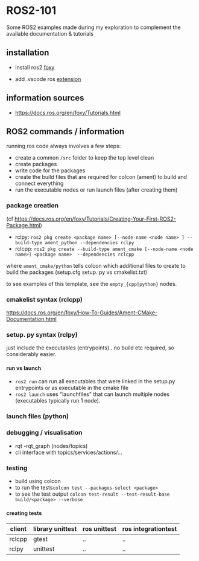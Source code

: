 # ROS2-101
Some ROS2 examples made during my exploration to complement the available documentation &amp; tutorials

## installation
- install ros2 [foxy](https://docs.ros.org/en/foxy/Installation.html)

- add .vscode ros [extension](https://marketplace.visualstudio.com/items?itemName=ms-iot.vscode-ros)

## information sources
- https://docs.ros.org/en/foxy/Tutorials.html



## ROS2 commands / information

running ros code always involves a few steps:
- create a common `/src` folder to keep the top level clean
- create packages
- write code for the packages
- create the build files that are required for colcon (ament) to build and connect everything
- run the executable nodes or run launch files (after creating them)



### package creation
 (cf https://docs.ros.org/en/foxy/Tutorials/Creating-Your-First-ROS2-Package.html)
- rclpy: `ros2 pkg create <package name> [--node-name <node name> ] --build-type ament_python --dependencies rclpy`
- rclcpp: `ros2 pkg create --build-type ament_cmake [--node-name <node name>] <package name>  --dependencies rclcpp`

where `ament_cmake/python` tells colcon which additional files to create to build the packages (setup.cfg setup. py vs cmakelist.txt)

to see examples of this template, see the `empty_{cpp|python}` nodes.
### cmakelist syntax (rclcpp)
https://docs.ros.org/en/foxy/How-To-Guides/Ament-CMake-Documentation.html 
### setup. py syntax (rclpy)
just include the executables (entrypoints).. no build etc required, so considerably easier.


#### run vs launch
- `ros2 run` can run all executables that were linked in the setup.py entrypoints or as executable in the cmake file
- `ros2 launch` uses "launchfiles" that can launch multiple nodes (executables typically run 1 node). 

### launch files (python)

### debugging / visualisation
- rqt 
-rqt_graph (nodes/topics)
- cli interface with topics/services/actions/...

### testing
- build using colcon
- to run the tests`colcon test --packages-select <package>`
- to see the test output `colcon test-result --test-result-base build/<package> --verbose`

#### creating tests
| client | library unittest | ros unittest | ros integrationtest|
| --- | ---- | --- |---|
| rclcpp| gtest | .. | .. | 
| rclpy | unittest | ..| .. |


